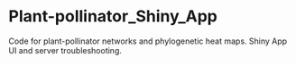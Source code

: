 # Plant-pollinator_Shiny_App
Code for plant-pollinator networks and phylogenetic heat maps. Shiny App UI and server troubleshooting. 
